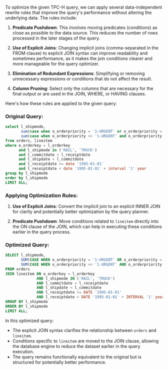 To optimize the given TPC-H query, we can apply several data-independent rewrite rules that improve the query's performance without altering the underlying data. The rules include:

1. **Predicate Pushdown**: This involves moving predicates (conditions) as close as possible to the data source. This reduces the number of rows processed in the later stages of the query.

2. **Use of Explicit Joins**: Changing implicit joins (comma-separated in the FROM clause) to explicit JOIN syntax can improve readability and sometimes performance, as it makes the join conditions clearer and more manageable for the query optimizer.

3. **Elimination of Redundant Expressions**: Simplifying or removing unnecessary expressions or conditions that do not affect the result.

4. **Column Pruning**: Select only the columns that are necessary for the final output or are used in the JOIN, WHERE, or HAVING clauses.

Here's how these rules are applied to the given query:

### Original Query:
```sql
select l_shipmode,
       sum(case when o_orderpriority = '1-URGENT' or o_orderpriority = '2-HIGH' then 1 else 0 end) as high_line_count,
       sum(case when o_orderpriority <> '1-URGENT' and o_orderpriority <> '2-HIGH' then 1 else 0 end) as low_line_count
from orders, lineitem
where o_orderkey = l_orderkey
      and l_shipmode in ('RAIL', 'TRUCK')
      and l_commitdate < l_receiptdate
      and l_shipdate < l_commitdate
      and l_receiptdate >= date '1995-01-01'
      and l_receiptdate < date '1995-01-01' + interval '1' year
group by l_shipmode
order by l_shipmode
LIMIT ALL;
```

### Applying Optimization Rules:

1. **Use of Explicit Joins**:
   Convert the implicit join to an explicit INNER JOIN for clarity and potentially better optimization by the query planner.

2. **Predicate Pushdown**:
   Move conditions related to `lineitem` directly into the ON clause of the JOIN, which can help in executing these conditions earlier in the query process.

### Optimized Query:
```sql
SELECT l_shipmode,
       SUM(CASE WHEN o_orderpriority = '1-URGENT' OR o_orderpriority = '2-HIGH' THEN 1 ELSE 0 END) AS high_line_count,
       SUM(CASE WHEN o_orderpriority <> '1-URGENT' AND o_orderpriority <> '2-HIGH' THEN 1 ELSE 0 END) AS low_line_count
FROM orders
JOIN lineitem ON o_orderkey = l_orderkey
              AND l_shipmode IN ('RAIL', 'TRUCK')
              AND l_commitdate < l_receiptdate
              AND l_shipdate < l_commitdate
              AND l_receiptdate >= DATE '1995-01-01'
              AND l_receiptdate < DATE '1995-01-01' + INTERVAL '1' year
GROUP BY l_shipmode
ORDER BY l_shipmode
LIMIT ALL;
```

In this optimized query:
- The explicit JOIN syntax clarifies the relationship between `orders` and `lineitem`.
- Conditions specific to `lineitem` are moved to the JOIN clause, allowing the database engine to reduce the dataset earlier in the query execution.
- The query remains functionally equivalent to the original but is structured for potentially better performance.